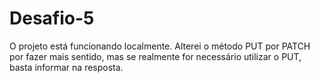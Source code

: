 # Desafio-5

O projeto está funcionando localmente.
Alterei o método PUT por PATCH por fazer mais sentido, mas se realmente for necessário utilizar o PUT, basta informar na resposta.
